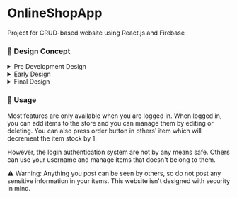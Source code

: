 # OnlineShopApp

Project for CRUD-based website using React.js and Firebase

### 🎨 Design Concept

<!-- [Figma](https://www.figma.com/file/Ru7BVma2ppLm6C4Ww9t30V/Post-Test-Zaki?node-id=2%3A64) -->

<details>
<summary>Pre Development Design</summary>
<p align="center">
  <a href="https://www.figma.com/file/  Ru7BVma2ppLm6C4Ww9t30V/Post-Test-Zaki?  node-id=2%3A64">Figma</a>
</p>
<pre align="center">
  <img src="https://user-images.githubusercontent.com/87590846/163896811-6c2c3d1d-53c9-4f36-a694-40e0e153b59e.png">
  <img src="https://user-images.githubusercontent.com/87590846/163896847-091795d3-d328-4017-8721-a0aeff13968b.png">
</pre>
</details>

<details>
<summary>Early Design</summary>
<pre align="center">
  <img src="https://user-images.githubusercontent.com/87590846/163899807-09d213dd-ce0e-4a6d-815e-ee9357a69f54.png">
  <img src="https://user-images.githubusercontent.com/87590846/163899894-93c3bbd0-6672-423f-83cf-c25247d7d046.png">
  <img src="https://user-images.githubusercontent.com/87590846/163900415-6070a443-b259-4f2d-bb80-145fe459533e.png">
</pre>
</details>

<details>
  <summary>Final Design</summary>
  <pre align="center">
  Placeholder
  </pre>
</details>

### 📖 Usage

Most features are only available when you are logged in. When logged in, you can add items to the store and you can manage them by editing or deleting. You can also press order button in others' item which will decrement the item stock by 1.

However, the login authentication system are not by any means safe. Others can use your username and manage items that doesn't belong to them.

⚠ Warning:
Anything you post can be seen by others, so do not post any sensitive information in your items. This website isn't designed with security in mind.

